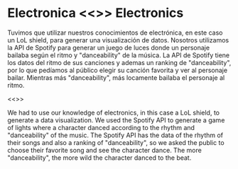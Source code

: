 # Electronica <<>> Electronics
Tuvimos que utilizar nuestros conocimientos de electrónica, en este caso un LoL shield, para generar una visualización de datos. Nosotros utilizamos la API de Spotify para generar un juego de luces donde un personaje bailaba según el ritmo y "danceability" de la música. La API de Spotify tiene los datos del ritmo de sus canciones y ademas un ranking de "danceability", por lo que pedíamos al público elegir su canción favorita y ver al personaje bailar. Mientras más "danceability", más locamente bailaba el personaje al ritmo. 

<<>>

We had to use our knowledge of electronics, in this case a LoL shield, to generate a data visualization. We used the Spotify API to generate a game of lights where a character danced according to the rhythm and "danceability" of the music. The Spotify API has the data of the rhythm of their songs and also a ranking of "danceability", so we asked the public to choose their favorite song and see the character dance. The more "danceability", the more wild the character danced to the beat.
